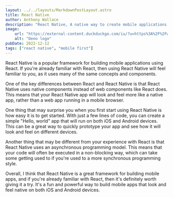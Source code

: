```yaml
---
layout: ../../layouts/MarkdownPostLayout.astro
title: React Native
author: Anthony Wallace
description: "React Native, A native way to create mobile applications using React!"
image: 
    url: "https://external-content.duckduckgo.com/iu/?u=https%3A%2F%2Fwww.filepicker.io%2Fapi%2Ffile%2F4C6yPDywSUeWYLyg1h9G&f=1&nofb=1&ipt=3288a2d8898e78791de6b9767ddc3517aba82da9be416b57e2d4831b15f19e4a&ipo=images"
    alt: "Deno logo"
pubDate: 2022-12-12
tags: ["react native", "mobile first"]
---
```


React Native is a popular framework for building mobile applications using React. If you're already familiar with React, then using React Native will feel familiar to you, as it uses many of the same concepts and components.

One of the key differences between React and React Native is that React Native uses native components instead of web components like React does. This means that your React Native app will look and feel more like a native app, rather than a web app running in a mobile browser.

One thing that may surprise you when you first start using React Native is how easy it is to get started. With just a few lines of code, you can create a simple "Hello, world" app that will run on both iOS and Android devices. This can be a great way to quickly prototype your app and see how it will look and feel on different devices.

Another thing that may be different from your experience with React is that React Native uses an asynchronous programming model. This means that your code will often be executed in a non-blocking way, which can take some getting used to if you're used to a more synchronous programming style.

Overall, I think that React Native is a great framework for building mobile apps, and if you're already familiar with React, then it's definitely worth giving it a try. It's a fun and powerful way to build mobile apps that look and feel native on both iOS and Android devices.